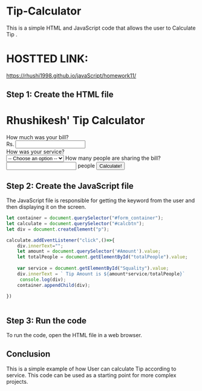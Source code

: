 
# Tip-Calculator

This is a simple HTML and JavaScript code that allows the user to Calculate Tip .

# HOSTTED LINK:
https://rhushi1998.github.io/javaScript/homework11/

## Step 1: Create the HTML file
<!DOCTYPE html>
<html lang="en">
<head>
    <meta charset="UTF-8">
    <meta name="viewport" content="width=device-width, initial-scale=1.0">
    <title>Document</title>
    <link rel="stylesheet" href="style.css">
</head>
<body>
    <div id="container">
        <div id="form_container">
          <h1>Rhushikesh' Tip Calculator</h1>
              <form id="form">
                  <label>
                      How much was your bill?<br>
                      Rs. <input type="text" id="Amount"><br>
                  </label>
                  <label>
                      How was your service?<br>
                      <select id="Squality">
                          <option disabled="" selected="" value="0">-- Choose an option --</option>
                          <option value="0.3">30% - Outstanding</option>
                          <option value="0.2">20% - Good</option>
                          <option value="0.15">15% - It was okay</option>
                          <option value="0.1">10% - Bad</option>
                          <option value="0.05">5%  - Terrible</option>
                      </select>
                  </label>
                  <label>
                      How many people are sharing the bill?<br>
                      <input type="text" id="totalPeople"> people
                  </label>
                    <button type="button" id="calcbtn"> Calculate!</button>
              </form>
            </div>
      </div>
      <script src="index.js"></script>
</body>
</html>


## Step 2: Create the JavaScript file

The JavaScript file is responsible for getting the keyword from the user and then displaying it on the screen.

```javascript
let container = document.querySelector("#form_container");
let calculate = document.querySelector("#calcbtn");
let div = document.createElement("p");

calculate.addEventListener("click",()=>{
    div.innerText="";
    let amount = document.querySelector('#Amount').value;
    let totalPeople = document.getElementById("totalPeople").value;
  
    var service = document.getElementById("Squality").value;
    div.innerText = ` Tip Amount is ${amount*service/totalPeople}`
     console.log(div);
    container.appendChild(div);

})
   

```

## Step 3: Run the code

To run the code, open the HTML file in a web browser.

## Conclusion

This is a simple example of how User can calculate Tip according to service. This code can be used as a starting point for more complex projects.


